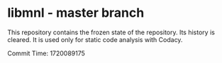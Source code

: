 # libmnl - master branch

This repository contains the frozen state of the repository.
Its history is cleared. It is used only for static code
analysis with Codacy.

Commit Time: 1720089175